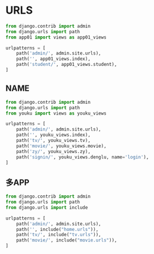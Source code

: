 <!-- urls.md --- 
;; 
;; Description: 
;; Author: Hongyi Wu(吴鸿毅)
;; Email: wuhongyi@qq.com 
;; Created: 一 5月 13 09:44:51 2019 (+0800)
;; Last-Updated: 一 5月 13 16:26:29 2019 (+0800)
;;           By: Hongyi Wu(吴鸿毅)
;;     Update #: 4
;; URL: http://wuhongyi.cn -->

# URLS

```python
from django.contrib import admin
from django.urls import path
from app01 import views as app01_views

urlpatterns = [
    path('admin/', admin.site.urls),
    path('', app01_views.index),
    path('student/', app01_views.student),
]
```


## NAME

```python
from django.contrib import admin
from django.urls import path
from youku import views as youku_views

urlpatterns = [
    path('admin/', admin.site.urls),
    path('', youku_views.index),
    path('tv/', youku_views.tv),
    path('movie/', youku_views.movie),
    path('zy/', youku_views.zy),
    path('signin/', youku_views.denglu, name='login'),
]
```


## 多APP

```python
from django.contrib import admin
from django.urls import path
from django.urls import include

urlpatterns = [
    path('admin/', admin.site.urls),
    path('', include("home.urls")),
    path('tv/', include("tv.urls")),
    path('movie/', include("movie.urls")),
]
```











<!-- urls.md ends here -->
